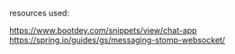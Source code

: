 resources used:


https://www.bootdey.com/snippets/view/chat-app  
https://spring.io/guides/gs/messaging-stomp-websocket/
